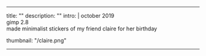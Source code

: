 ---

title: ""
description: ""
intro: |
 october 2019 <br>
 gimp 2.8 <br>
 made minimalist stickers of my friend claire for her birthday


thumbnail: "/claire.png"

---